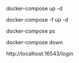 docker-compose up -d

docker-compose -f <arquivo> up -d

docker-compose ps

docker-compose down

http://localhost:16543/login